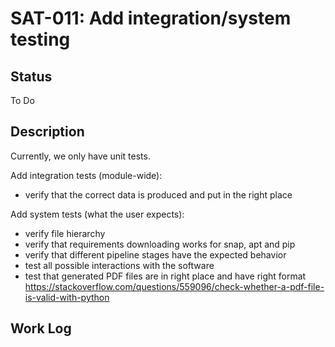 # SAT-011: Add integration/system testing

## Status

To Do

## Description

Currently, we only have unit tests.

Add integration tests (module-wide):

- verify that the correct data is produced and put in the right place

Add system tests (what the user expects):

- verify file hierarchy
- verify that requirements downloading works for snap, apt and pip
- verify that different pipeline stages have the expected behavior
- test all possible interactions with the software
- test that generated PDF files are in right place and have right format
  <https://stackoverflow.com/questions/559096/check-whether-a-pdf-file-is-valid-with-python>

## Work Log
